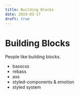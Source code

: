 ```yaml
---
title: Building Blocks
date: 2019-03-17
draft: true
---
```


# Building Blocks

People like building blocks.

- basscss
- rebass
- axs
- styled-components & emotion
- styled system


